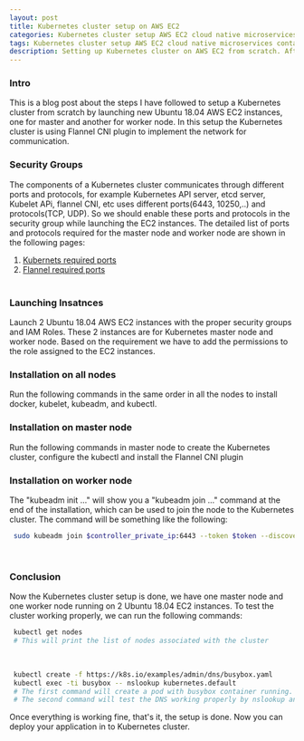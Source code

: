 ```yaml
---
layout: post
title: Kubernetes cluster setup on AWS EC2
categories: Kubernetes cluster setup AWS EC2 cloud native microservices container management platform docker.  
tags: Kubernetes cluster setup AWS EC2 cloud native microservices container management platform docker.    
description: Setting up Kubernetes cluster on AWS EC2 from scratch. After launching an EC2 in AWS, I am going to show how we can setup the Kubernetes cluster on AWS EC2.  
---
```


### Intro

This is a blog post about the steps I have followed to setup a Kubernetes cluster from scratch by launching new Ubuntu 18.04 AWS EC2 instances, one for master and another for worker node. In this setup the Kubernetes cluster is using Flannel CNI plugin to implement the network for communication. 
<!--more-->
### Security Groups

The components of a Kubernetes cluster communicates through different ports and protocols, for example Kubernetes API server, etcd server, Kubelet APi, flannel CNI, etc uses different ports(6443, 10250,..) and protocols(TCP, UDP). So we should enable these ports and protocols in the security group while launching the EC2 instances. The detailed list of ports and protocols required for the master node and worker node are shown in the following pages:
1. [Kubernets required ports](https://kubernetes.io/docs/setup/independent/install-kubeadm/#check-required-ports)
2. [Flannel required ports](https://github.com/coreos/coreos-kubernetes/blob/master/Documentation/kubernetes-networking.md#port-allocation)  
&nbsp;  

### Launching Insatnces

Launch 2 Ubuntu 18.04 AWS EC2 instances with the proper security groups and IAM Roles. These 2 instances are for Kubernetes master node and worker node. Based on the requirement we have to add the permissions to the role assigned to the EC2 instances.   

### Installation on all nodes

Run the following commands in the same order in all the nodes to install docker, kubelet, kubeadm, and kubectl.

<script src="https://gist.github.com/abhidsm/3737377fc4c6946c7cb9bbbdc5c9b631.js"></script>

### Installation on master node

Run the following commands in master node to create the Kubernetes cluster, configure the kubectl and install the Flannel CNI plugin 

<script src="https://gist.github.com/abhidsm/3748048cf1074d5b5dbfe45857367507.js"></script>

### Installation on worker node 

The "kubeadm init ..." will show you a "kubeadm join ..." command at the end of the installation, which can be used to join the node to the Kubernetes cluster. The command will be something like the following:

```bash
 sudo kubeadm join $controller_private_ip:6443 --token $token --discovery-token-ca-cert-hash $hash   
```   
&nbsp;

### Conclusion

Now the Kubernetes cluster setup is done, we have one master node and one worker node running on 2 Ubuntu 18.04 EC2 instances. To test the cluster working properly, we can run the following commands:

```bash
 kubectl get nodes
 # This will print the list of nodes associated with the cluster
```  
&nbsp;
```bash
 kubectl create -f https://k8s.io/examples/admin/dns/busybox.yaml
 kubectl exec -ti busybox -- nslookup kubernetes.default
 # The first command will create a pod with busybox container running. 
 # The second command will test the DNS working properly by nslookup an internal pod name.
```

Once everything is working fine, that's it, the setup is done. Now you can deploy your application in to Kubernetes cluster.    
 
